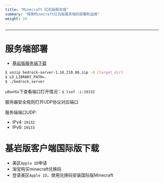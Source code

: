 ```yaml
---
title: "Minecraft 红石版服务端"
summary: "探索Minecraft红石版服务端的部署和运维"
weight: 24
---
```


---

# 服务端部署

- [基岩版服务端下载](https://www.minecraft.net/en-us/download/server/bedrock)

```bash
$ unzip bedrock-server-1.16.210.06.zip -d [target_dir]
$ LD_LIBRARY_PATH=. 
$ ./bedrock_server
```
ubuntu下查看端口打开情况：`$ lsof -i:19132`

服务器安全规则打开UDP协议对应端口

服务端端口UDP: 
- IPv4: `19132`
- IPv6: `19133`

# 基岩版客户端国际版下载

- 美区`Apple ID`申请
- 淘宝购买minecraft兑换码
- 登录美区`Apple ID`，使用兑换码安装国际版Minecraft
